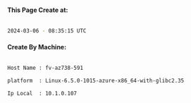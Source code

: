 
   
#### This Page Create at:

```bash

2024-03-06 - 08:35:15 UTC

```

#### Create By Machine:

```bash

Host Name : fv-az738-591

platform  : Linux-6.5.0-1015-azure-x86_64-with-glibc2.35

Ip Local  : 10.1.0.107

```

